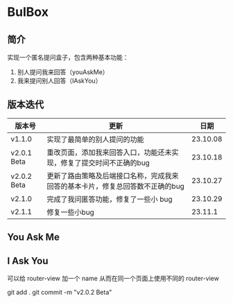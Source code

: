 # BulBox

## 简介

实现一个匿名提问盒子，包含两种基本功能：
1. 别人提问我来回答（youAskMe）
2. 我来提问别人回答（IAskYou）

## 版本迭代

| 版本号      | 更新                                                                          | 日期     |
| ----------- | ----------------------------------------------------------------------------- | -------- |
| v1.1.0      | 实现了最简单的别人提问的功能                                                  | 23.10.08 |
| v2.0.1 Beta | 重改页面，添加我来回答入口，功能还未实现，修复了提交时间不正确的bug           | 23.10.18 |
| v2.0.2 Beta | 更新了路由策略及后端接口名称，完成我来回答的基本卡片，修复总回答数不正确的bug | 23.10.27 |
| v2.1.0      | 完成了我问匿答功能，修复了一些小 bug                                          | 23.10.29 |
| v2.1.1      | 修复一些小bug                                                                 | 23.11.1  |

## You Ask Me



## I Ask You



可以给 router-view 加一个 name 从而在同一个页面上使用不同的 router-view




git add .
git commit -m "v2.0.2 Beta"